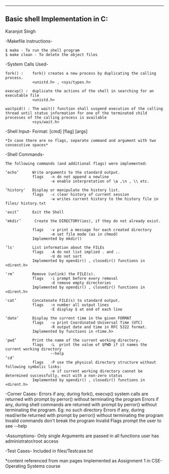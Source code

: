 --------------------------------
Basic shell Implementation in C:
--------------------------------
Karanjot Singh

-Makefile instructions-

	$ make - To run the shell program
	$ make clean - To delete the object files

-System Calls Used-

	fork() :	fork() creates a new process by duplicating the calling process.
				<unistd.h> , <sys/types.h>

	execvp() :	duplicate the actions of the shell in searching for an executable file
				<unistd.h>

	waitpid() : The wait() function shall suspend execution of the calling thread until status information for one of the terminated child processes of the calling process is available
				<sys/wait.h>

-Shell Input-
	Format: [cmd] [flag] [args]
	
	*In case there are no flags, separate command and argument with two consecutive spaces*



-Shell Commands-
	
	The following commands (and additional flags) were implemented:

	‘echo’		Write arguments to the standard output. 
				flags 	-n do not append a newline
						-e enable interpretation of \a ,\n , \\ etc.

	‘history'	Display or manipulate the history list.
				flags 	-c clear history of current session
						-w writes current history to the history file in files/ history.txt

	'exit’		Exit the Shell

	‘mkdir’		 Create the DIRECTORY(ies), if they do not already exist.

				flags 	-v print a message for each created directory
						-m set file mode (as in chmod)
				Implemented by mkdir()

	‘ls'		List information about the FILEs 
				flags 	-A do not list implied . and .. 
						-U do not sort
				Implemented by opendir() , closedir() functions in <dirent.h>

	'rm’		Remove (unlink) the FILE(s).
				flags 	-i prompt before every removal
						-d remove empty directories
				Implemented by opendir() , closedir() functions in <dirent.h>
						
	'cat’		Concatenate FILE(s) to standard output.
				flags 	-n number all output lines
						-E display $ at end of each line

	‘date’		Display the current time in the given FORMAT
				flags 	-u print Coordinated Universal Time (UTC)
						-R output date and time in RFC 5322 format.
				Implemented by functions in <time.h>

	'pwd’		Print the name of the current working directory.
				flags 	-L  print the value of $PWD if it names the current working directory
						--help
	‘cd’
				flags 	-P use the physical directory structure without following symbolic links:
						-e if current working directory cannot be determined successfully, exit with a non-zero status
				Implemented by opendir() , closedir() functions in <dirent.h>



-Corner Cases- 
	Errors if any, during  fork(), execvp() system calls are returned with prompt by perror() without terminating the program
	Errors if any, during  shell commands are returned with prompt by perror() without terminating the program. Eg: no such directory
	Errors if any, during read/write returned with prompt by perror() without terminating the program
	Invalid commands don't break the program
	Invalid Flags prompt the user to see --help

-Assumptions-
	Only single Arguments are passed in all functions
	user has administrator/root access

-Test Cases-
	Included in files/Testcase.txt

*content referenced from man pages
Implemented as Assignment 1 in CSE- Operating Systems course
